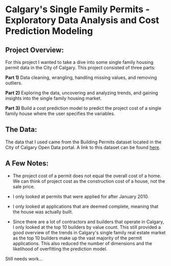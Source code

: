 # Calgary's Single Family Permits - Exploratory Data Analysis and Cost Prediction Modeling

## Project Overview:

For this project I wanted to take a dive into some single family housing permit data in the City of Calgary.  This project consisted of three parts:

**Part 1)** Data cleaning, wrangling, handling missing values, and removing outliers. 

**Part 2)** Exploring the data, uncovering and analyzing trends, and gaining insights into the single family housing market.

**Part 3)** Build a cost prediction model to predict the project cost of a single family house where the user specifies the variables.

## The Data:

The data that I used came from the Building Permits dataset located in the City of Calgary Open Data portal. A link to this dataset can be found [here](https://data.calgary.ca/Business-and-Economic-Activity/Building-Permits/c2es-76ed).

## A Few Notes:

* The project cost of a permit does not equal the overall cost of a home. We can think of project cost as the construction cost of a house, not the sale price.

* I only looked at permits that were applied for after January 2010.

* I only looked at applications that are deemed complete, meaning that the house was actually built.

* Since there are a lot of contractors and builders that operate in Calgary, I only looked at the top 10 builders by value count. This still provided a good overview of the trends in Calgary's single family real estate market as the top 10 builders make up the vast majority of the permit applications. This also reduced the number of dimensions and the likelihood of overfitting the prediction model.

Still needs work...
